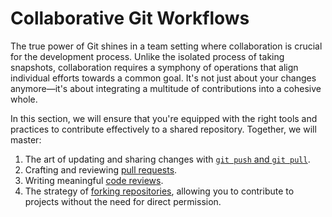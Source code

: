 # Collaborative Git Workflows

The true power of Git shines in a team setting where collaboration is crucial for the development process. Unlike the isolated process of taking snapshots, collaboration requires a symphony of operations that align individual efforts towards a common goal. It's not just about your changes anymore—it's about integrating a multitude of contributions into a cohesive whole.

In this section, we will ensure that you're equipped with the right tools and practices to contribute effectively to a shared repository. Together, we will master:

1. The art of updating and sharing changes with [`git push` and `git pull`](01_push_and_pull.md).
2. Crafting and reviewing [pull requests](02_pull_requests.md).
3. Writing meaningful [code reviews](03_writing_good_code_reviews.md).
4. The strategy of [forking repositories](04_forking_repos.md), allowing you to contribute to projects without the need for direct permission.


